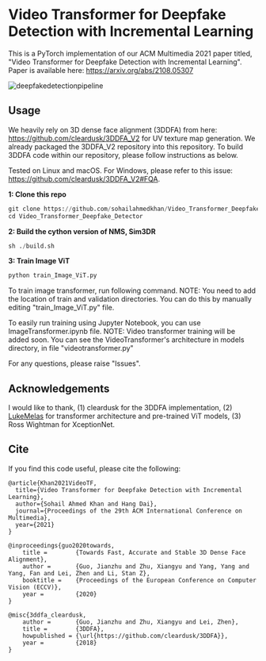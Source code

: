 # Video Transformer for Deepfake Detection with Incremental Learning
This is a PyTorch implementation of our ACM Multimedia 2021 paper titled, "Video Transformer for Deepfake Detection with Incremental Learning". Paper is available here: https://arxiv.org/abs/2108.05307 

![deepfakedetectionpipeline](https://user-images.githubusercontent.com/44908098/163416687-734bb78e-9bc6-436b-a6e7-4c5783e56a9b.png)

## Usage

We heavily rely on 3D dense face alignment (3DDFA) from here: https://github.com/cleardusk/3DDFA_V2 for UV texture map generation. We already packaged the 3DDFA_V2 repository into this repository. To build 3DDFA code within our repository, please follow instructions as below.

Tested on Linux and macOS. For Windows, please refer to this issue: https://github.com/cleardusk/3DDFA_V2#FQA.

**1: Clone this repo**

```python
git clone https://github.com/sohailahmedkhan/Video_Transformer_Deepfake_Detector.git
cd Video_Transformer_Deepfake_Detector
```

**2: Build the cython version of NMS, Sim3DR** 

```python
sh ./build.sh
```

**3: Train Image ViT**

```python
python train_Image_ViT.py
```


To train image transformer, run following command. NOTE: You need to add the location of train and validation directories. You can do this by manually editing "train_Image_ViT.py" file. 

To easily run training using Jupyter Notebook, you can use ImageTransformer.ipynb file.
NOTE: Video transformer training will be added soon. You can see the VideoTransformer's architecture in models directory, in file "videotransformer.py"

For any questions, please raise "Issues". 

## Acknowledgements

I would like to thank, (1) cleardusk for the 3DDFA implementation, (2) <a href="https://github.com/lukemelas/PyTorch-Pretrained-ViT">LukeMelas</a> for transformer architecture and pre-trained ViT models, (3) Ross Wightman for XceptionNet.

## Cite

If you find this code useful, please cite the following:

```
@article{Khan2021VideoTF,
  title={Video Transformer for Deepfake Detection with Incremental Learning},
  author={Sohail Ahmed Khan and Hang Dai},
  journal={Proceedings of the 29th ACM International Conference on Multimedia},
  year={2021}
}

@inproceedings{guo2020towards,
    title =        {Towards Fast, Accurate and Stable 3D Dense Face Alignment},
    author =       {Guo, Jianzhu and Zhu, Xiangyu and Yang, Yang and Yang, Fan and Lei, Zhen and Li, Stan Z},
    booktitle =    {Proceedings of the European Conference on Computer Vision (ECCV)},
    year =         {2020}
}

@misc{3ddfa_cleardusk,
    author =       {Guo, Jianzhu and Zhu, Xiangyu and Lei, Zhen},
    title =        {3DDFA},
    howpublished = {\url{https://github.com/cleardusk/3DDFA}},
    year =         {2018}
}
```

